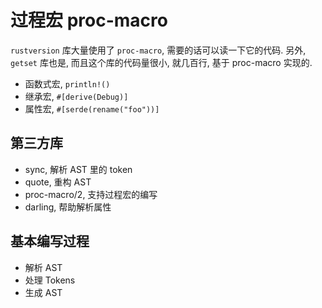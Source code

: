 # 过程宏 proc-macro

`rustversion` 库大量使用了 `proc-macro`, 需要的话可以读一下它的代码.
另外, `getset` 库也是, 而且这个库的代码量很小, 就几百行, 基于 proc-macro 实现的.

- 函数式宏, `println!()`
- 继承宏, `#[derive(Debug)]`
- 属性宏, `#[serde(rename("foo"))]`

## 第三方库

- sync, 解析 AST 里的 token
- quote, 重构 AST
- proc-macro/2, 支持过程宏的编写
- darling, 帮助解析属性

## 基本编写过程

- 解析 AST
- 处理 Tokens
- 生成 AST
